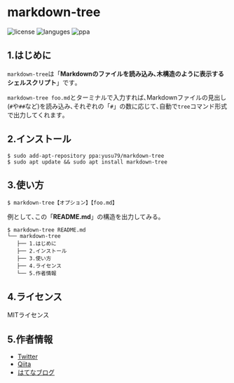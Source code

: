 # markdown-tree
![license](https://img.shields.io/github/license/yusu79/markdown-tree)
![languges](https://img.shields.io/github/languages/top/yusu79/markdown-tree)
![ppa](https://img.shields.io/badge/PPA-ppa:yusu79/markdown-tree.svg)



## 1.はじめに
`markdown-tree`は「**Markdownのファイルを読み込み､木構造のように表示するシェルスクリプト**」です｡

`markdown-tree foo.md`とターミナルで入力すれば､Markdownファイルの見出し(`#`や`##`など)を読み込み､それぞれの「`#`」の数に応じて､自動で`tree`コマンド形式で出力してくれます｡


## 2.インストール
```bash:インストール
$ sudo add-apt-repository ppa:yusu79/markdown-tree
$ sudo apt update && sudo apt install markdown-tree
```



## 3.使い方
```bash:使い方
$ markdown-tree【オプション】【foo.md】
```

例として､この「**README.md**」の構造を出力してみる｡
```bash:「README.md」を出力
$ markdown-tree README.md
└── markdown-tree
   ├── 1.はじめに
   ├── 2.インストール
   ├── 3.使い方
   ├── 4.ライセンス
   └── 5.作者情報
```


## 4.ライセンス
MITライセンス

## 5.作者情報
- [Twitter](https://l.pg1x.com/p5xn)
- [Qiita](https://l.pg1x.com/tGxZ)
- [はてなブログ](https://l.pg1x.com/yFNF)

